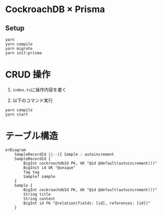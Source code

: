 # CockroachDB × Prisma

## Setup

```shell
yarn
yarn compile
yarn migrate
yarn init:prisma
```

# CRUD 操作

1. `index.ts`に操作内容を書く

2. 以下のコマンド実行

```shell
yarn compile
yarn start
```

# テーブル構造

```mermaid
erDiagram
    SampleRecordId ||--|{ Sample : autoincrement
    SampleRecordId {
        BigInt cockroachdbId PK, UK "@id @default(autoincrement())"
        BigInit id UK "@unique"
        Tag tag
        Sample? sample
    }
    Sample {
        BigInt cockroachdbId PK, UK "@id @default(autoincrement())"
        String title
        String content
        BigInt id FK "@relation(fields: [id], references: [id])"
    }
```

